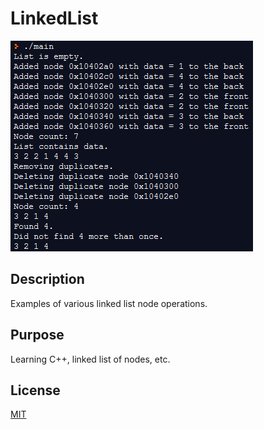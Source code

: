 # LinkedList

![example run](https://raw.githubusercontent.com/StanTsky/LinkedList/master/ExampleRun.PNG)

## Description
Examples of various linked list node operations.

## Purpose
Learning C++, linked list of nodes, etc.

## License
[MIT](https://choosealicense.com/licenses/mit/)
